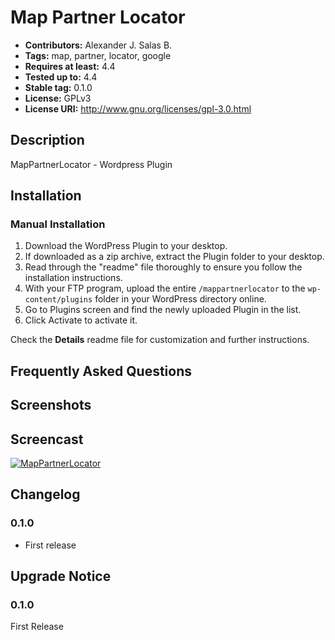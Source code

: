# Map Partner Locator #
* **Contributors:**      Alexander J. Salas B.
* **Tags:**              map, partner, locator, google
* **Requires at least:** 4.4
* **Tested up to:**      4.4
* **Stable tag:**        0.1.0
* **License:**           GPLv3
* **License URI:**       http://www.gnu.org/licenses/gpl-3.0.html

## Description ##

MapPartnerLocator - Wordpress Plugin

## Installation ##

### Manual Installation ###

1. Download the WordPress Plugin to your desktop.
2. If downloaded as a zip archive, extract the Plugin folder to your desktop.
3. Read through the "readme" file thoroughly to ensure you follow the installation instructions.
4. With your FTP program, upload the entire `/mappartnerlocator` to the `wp-content/plugins` folder in your WordPress directory online.
5. Go to Plugins screen and find the newly uploaded Plugin in the list.
6. Click Activate to activate it.

Check the **Details** readme file for customization and further instructions.

## Frequently Asked Questions ##

## Screenshots ##

## Screencast ##
[![MapPartnerLocator](http://img.youtube.com/vi/ShTBtwqu-uM/0.jpg)](http://www.youtube.com/watch?v=ShTBtwqu-uM)

## Changelog ##

### 0.1.0 ###
* First release

## Upgrade Notice ##

### 0.1.0 ###
First Release
